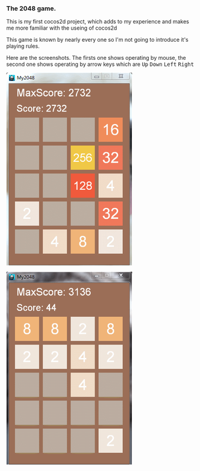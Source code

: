 ### The 2048 game.

This is my first cocos2d project, which adds to my experience and makes me more familiar with the useing of cocos2d

This game is known by nearly every one so I'm not going to introduce it's playing rules.

Here are the screenshots. The firsts one shows operating by mouse, the second one shows operating by arrow keys which are <kbd>Up</kbd> <kbd>Down</kbd> <kbd>Left</kbd> <kbd>Right</kbd>

![playing](https://github.com/faxinwang/My2048/raw/master/imgs/playing.gif '用鼠标滑动')

![gameover](https://github.com/faxinwang/My2048/raw/master/imgs/gameover.gif '用方向键控制')